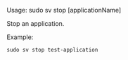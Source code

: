 Usage: sudo sv stop [applicationName]

Stop an application.

Example:
```
sudo sv stop test-application
```